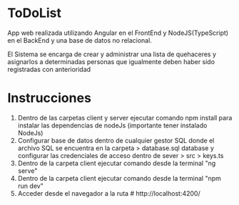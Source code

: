 # ToDoList

App web realizada utilizando Angular en el FrontEnd y NodeJS(TypeScript) en el BackEnd y una base de datos no relacional.

El Sistema se encarga de crear y administrar una lista de quehaceres y asignarlos a determinadas personas que igualmente deben haber sido registradas con anterioridad

# Instrucciones 

  1. Dentro de las carpetas client y server ejecutar comando npm install para instalar las dependencias de nodeJs (importante tener instalado NodeJs)
  2. Configurar base de datos dentro de cualquier gestor SQL donde el archivo SQL se encuentra en la carpeta > database.sql database y configurar las credenciales de acceso dentro de sever > src > keys.ts
  3. Dentro de la carpeta client ejecutar comando desde la terminal "ng serve"
  4. Dentro de la carpeta client ejecutar comando desde la terminal "npm run dev"
  5. Acceder desde el navegador a la ruta # http://localhost:4200/

